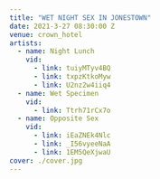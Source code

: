 ```yaml
---
title: "WET NIGHT SEX IN JONESTOWN"
date: 2021-3-27 08:30:00 Z
venue: crown_hotel
artists:
  - name: Night Lunch
    vid:
      - link: tuiyMTyv4BQ
      - link: txpzKtkoMyw
      - link: U2nz2w4iiq4
  - name: Wet Specimen
    vid:
      - link: Ttrh71rCx7o
  - name: Opposite Sex
    vid:
      - link: iEaZNEk4Nlc
      - link: _I56vyeeNaA
      - link: 1EM5QeXjwaU
cover: ./cover.jpg
---
```

